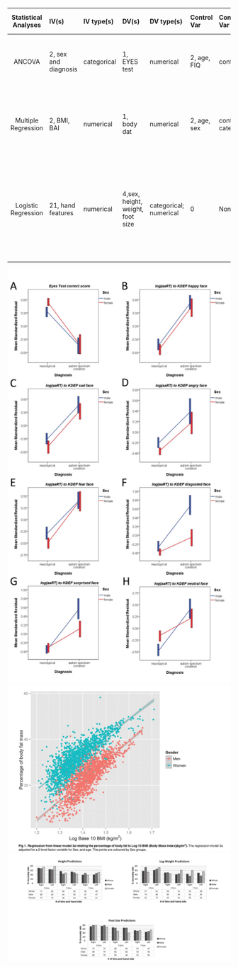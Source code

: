 | **Statistical Analyses**	|  **IV(s)**  |  **IV type(s)** |  **DV(s)**  |  **DV type(s)**  |  **Control Var** | **Control Var type**  | **Question to be answered** | **_H0_** | **alpha** | **link to paper**| 
|:----------:|:----------|:------------|:-------------|:-------------|:------------|:------------- |:------------------|:----:|:-------:|:-------|
ANCOVA	| 2, sex and diagnosis | categorical | 1, EYES test | numerical | 2, age, FIQ  | continuous | Do males and females who have ASC perform differently? | female ASC groups = male ASC groups | 0.05 | [Cognition in Males and Females with Autism: Similarities and Differences](https://journals.plos.org/plosone/article?id=10.1371/journal.pone.0047198) |
Multiple Regression | 2, BMI, BAI | numerical | 1, body dat | numerical |2, age, sex | continuous, categorical | Can BMI and BAI predict body fat? | beta = 0 | 0.05 |[A Comparison between Multiple Regression Models and CUN-BAE Equation to Predict Body Fat in Adults](https://journals.plos.org/plosone/article?id=10.1371/journal.pone.0122291) |
Logistic Regression | 21, hand features | numerical | 4,sex, height, weight, foot size | categorical; numerical | 0 | None | Can hand feasures predict sex, height, weight, and foot size? | accuracy rate  = 0 | 0.05 | [Comparing Machine Learning Classifiers and Linear/Logistic Regression to Explore the Relationship between Hand Dimensions and Demographic Characteristics](https://journals.plos.org/plosone/article?id=10.1371/journal.pone.0165521) |
|||||||||
	
	
![paper one](paper1.png)
![paper two](paper2.png)
![paper three](paper3.png)
